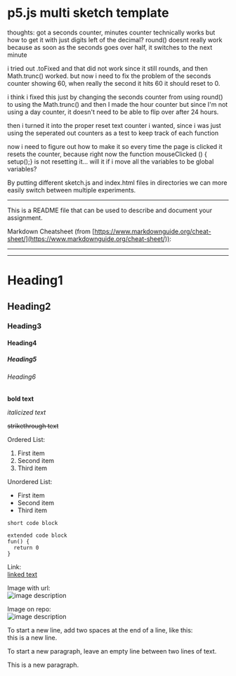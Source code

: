# p5.js multi sketch template

thoughts: got a seconds counter, minutes counter technically works but how to get it with just digits left of the decimal? round() doesnt really work because as soon as the seconds goes over half, it switches to the next minute

i tried out .toFixed and that did not work since it still rounds, and then Math.trunc() worked. but now i need to fix the problem of the seconds counter showing 60, when really the second it hits 60 it should reset to 0. 

i think i fixed this just by changing the seconds counter from using round() to using the Math.trunc() and then I made the hour counter but since I'm not using a day counter, it doesn't need to be able to flip over after 24 hours.

then i turned it into the proper reset text counter i wanted, since i was just using the seperated out counters as a test to keep track of each function

now i need to figure out how to make it so every time the page is clicked it resets the counter, because right now the function mouseClicked () { setup();} is not resetting it... will it if i move all the variables to be global variables?


By putting different sketch.js and index.html files in directories we can more easily switch between multiple experiments.

---

This is a README file that can be used to describe and document your assignment.

Markdown Cheatsheet (from [https://www.markdownguide.org/cheat-sheet/](https://www.markdownguide.org/cheat-sheet/)):

---
---

# Heading1
## Heading2
### Heading3
#### Heading4
##### Heading5
###### Heading6

**bold text**

*italicized text*

~~strikethrough text~~

Ordered List:
1. First item
2. Second item
3. Third item

Unordered List:
- First item
- Second item
- Third item

`short code block`

```
extended code block
fun() {
  return 0
}
```

Link:  
[linked text](https://www.example.com)


Image with url:  
![image description](https://dm-gy-6063-2024f-b.github.io/assets/homework/02/clark-espaco-modulado-00.jpg)


Image on repo:  
![image description](./file-name.jpg)


To start a new line, add two spaces at the end of a line, like this:  
this is a new line.


To start a new paragraph, leave an empty line between two lines of text.

This is a new paragraph.
